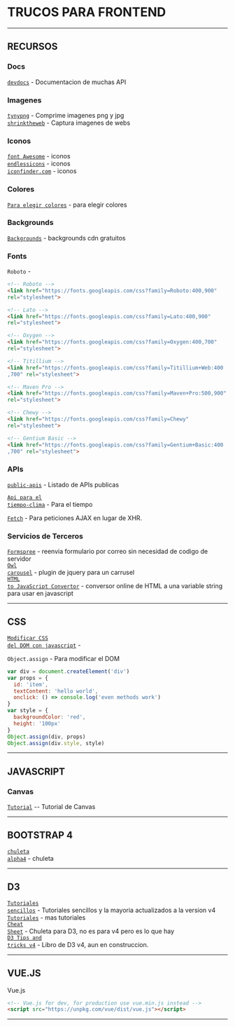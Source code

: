 # TRUCOS PARA FRONTEND

---

## RECURSOS

### Docs

<code>[devdocs](http://devdocs.io)</code> - Documentacion de muchas API  

### Imagenes

<code>[tynypng](http://tinypng.com)</code> - Comprime imagenes png y jpg  
<code>[shrinktheweb](http://shrinktheweb.com)</code> - Captura imagenes de webs  

### Iconos

<code>[font Awesome](http://fontawesome.io)</code> - iconos  
<code>[endlessicons](http://endlessicons.com)</code> - iconos  
<code>[iconfinder.com](http://iconfinder.com)</code> - iconos  

### Colores

<code>[Para elegir colores](http://color-hex.com)</code> - para elegir colores  

### Backgrounds

<code>[Backgrounds](https://www.google.es/search?q=free+cdn+repeating+backgrounds&oq=free+cdn+repeating+backgrounds&gs_l=serp.3...25751.26160.0.26652.4.4.0.0.0.0.107.392.2j2.4.0....0...1.1.64.serp..0.3.307...0i19k1j0i13i30i19k1j0i13i5i30i19k1j30i10k1.qaO8MU13Hm0)</code> - backgrounds cdn gratuitos  

### Fonts

`Roboto` -
```html
<!-- Roboto -->
<link href="https://fonts.googleapis.com/css?family=Roboto:400,900"  
rel="stylesheet">

<!-- Lato -->
<link href="https://fonts.googleapis.com/css?family=Lato:400,900"
rel="stylesheet">

<!-- Oxygen -->
<link href="https://fonts.googleapis.com/css?family=Oxygen:400,700"
rel="stylesheet">

<!-- Titillium -->
<link href="https://fonts.googleapis.com/css?family=Titillium+Web:400
,700" rel="stylesheet">

<!-- Maven Pro -->
<link href="https://fonts.googleapis.com/css?family=Maven+Pro:500,900"
rel="stylesheet">

<!-- Chewy -->
<link href="https://fonts.googleapis.com/css?family=Chewy"
rel="stylesheet">

<!-- Gentium Basic -->
<link href="https://fonts.googleapis.com/css?family=Gentium+Basic:400
,700" rel="stylesheet">  

```

### APIs

<code>[public-apis](https://github.com/toddmotto/public-apis)</code> - Listado de APIs publicas  


<code>[Api para el tiempo-clima](https://darksky.net/dev/account)</code> - Para el tiempo  

<code>[Fetch](https://developer.microsoft.com/en-us/microsoft-edge/platform/documentation/dev-guide/performance/fetch-API/)</code> - Para peticiones AJAX en lugar de XHR.  


### Servicios de Terceros

<code>[Formspree](http://formspree.io)</code> - reenvia formulario por correo sin necesidad de codigo de servidor  
<code>[Owl carousel](http://owlgraphic.com/owlcarousel)</code> - plugin de jquery para un carrusel  
<code>[HTML to JavaScript Convertor](http://www.accessify.com/tools-and-wizards/developer-tools/html-javascript-convertor/)</code> - conversor online de HTML a una variable string para usar en javascript  

---

## CSS

<code>[Modificar CSS del DOM con javascript](http://www.w3schools.com/jsref/dom_obj_style.asp)</code> -

`Object.assign` - Para modificar el DOM  

```js
var div = document.createElement('div')
var props = {
  id: 'item',
  textContent: 'hello world',
  onclick: () => console.log('even methods work')
}
var style = {
  backgroundColor: 'red',
  height: '100px'
}
Object.assign(div, props)
Object.assign(div.style, style)
```

---

## JAVASCRIPT

### Canvas

<code>[Tutorial](http://joshondesign.com/p/books/canvasdeepdive/toc.html)</code> -- Tutorial de Canvas

---

## BOOTSTRAP 4

<code>[chuleta alpha4](https://hackerthemes.com/bootstrap-cheatsheet/)</code> - chuleta  

---

## D3  

<code>[Tutoriales sencillos](https://bl.ocks.org/d3noob)</code> - Tutoriales sencillos y la mayoria actualizados a la version v4  
<code>[Tutoriales](https://github.com/d3/d3/wiki/Tutorials)</code> -  mas tutoriales   
<code>[Cheat Sheet](http://www.jeromecukier.net/wp-content/uploads/2012/10/d3-cheat-sheet.pdf)</code> -  Chuleta para D3, no es para v4 pero es lo que hay  
<code>[D3 Tips and tricks v4](https://leanpub.com/d3-t-and-t-v4/read)</code> - Libro de D3 v4, aun en construccion.  

---

## VUE.JS

Vue.js  

```html
<!-- Vue.js for dev, for production use vue.min.js instead -->
<script src="https://unpkg.com/vue/dist/vue.js"></script>
```






---

